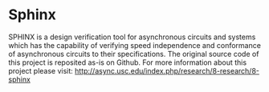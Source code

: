 # Sphinx
SPHINX is a design verification tool for asynchronous circuits and systems which has the capability of verifying speed independence and conformance of asynchronous circuits to their specifications. 
The original source code of this project is reposited as-is on Github. 
For more information about this project please visit: http://async.usc.edu/index.php/research/8-research/8-sphinx
